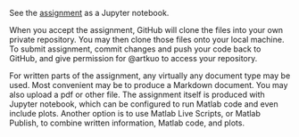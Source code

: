 See the [assignment](HW01.ipynb) as a Jupyter notebook.

When you accept the assignment, GitHub will clone the files into your own private repository. You may then clone those files onto your local machine. To submit assignment, commit changes and push your code back to GitHub, and give permission for @artkuo to access your repository.

For written parts of the assignment, any virtually any document type may be used. Most convenient may be to produce a Markdown document. You may also upload a pdf or other file. The assignment itself is produced with Jupyter notebook, which can be configured to run Matlab code and even include plots. Another option is to use Matlab Live Scripts, or Matlab Publish, to combine written information, Matlab code, and plots.
